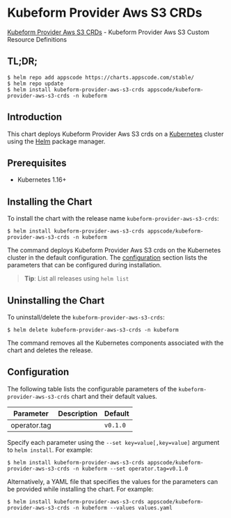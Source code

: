 # Kubeform Provider Aws S3 CRDs

[Kubeform Provider Aws S3 CRDs](https://github.com/kubeform) - Kubeform Provider Aws S3 Custom Resource Definitions

## TL;DR;

```console
$ helm repo add appscode https://charts.appscode.com/stable/
$ helm repo update
$ helm install kubeform-provider-aws-s3-crds appscode/kubeform-provider-aws-s3-crds -n kubeform
```

## Introduction

This chart deploys Kubeform Provider Aws S3 crds on a [Kubernetes](http://kubernetes.io) cluster using the [Helm](https://helm.sh) package manager.

## Prerequisites

- Kubernetes 1.16+

## Installing the Chart

To install the chart with the release name `kubeform-provider-aws-s3-crds`:

```console
$ helm install kubeform-provider-aws-s3-crds appscode/kubeform-provider-aws-s3-crds -n kubeform
```

The command deploys Kubeform Provider Aws S3 crds on the Kubernetes cluster in the default configuration. The [configuration](#configuration) section lists the parameters that can be configured during installation.

> **Tip**: List all releases using `helm list`

## Uninstalling the Chart

To uninstall/delete the `kubeform-provider-aws-s3-crds`:

```console
$ helm delete kubeform-provider-aws-s3-crds -n kubeform
```

The command removes all the Kubernetes components associated with the chart and deletes the release.

## Configuration

The following table lists the configurable parameters of the `kubeform-provider-aws-s3-crds` chart and their default values.

|  Parameter   | Description | Default  |
|--------------|-------------|----------|
| operator.tag |             | `v0.1.0` |


Specify each parameter using the `--set key=value[,key=value]` argument to `helm install`. For example:

```console
$ helm install kubeform-provider-aws-s3-crds appscode/kubeform-provider-aws-s3-crds -n kubeform --set operator.tag=v0.1.0
```

Alternatively, a YAML file that specifies the values for the parameters can be provided while
installing the chart. For example:

```console
$ helm install kubeform-provider-aws-s3-crds appscode/kubeform-provider-aws-s3-crds -n kubeform --values values.yaml
```
